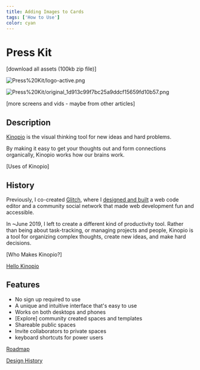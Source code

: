 ```yaml
---
title: Adding Images to Cards
tags: ['How to Use']
color: cyan
---
```

# Press Kit

[download all assets (100kb zip file)]

![Press%20Kit/logo-active.png](Press%20Kit/logo-active.png)

![Press%20Kit/original_1d913c99f7bc25a9ddcf15659fd10b57.png](Press%20Kit/original_1d913c99f7bc25a9ddcf15659fd10b57.png)

[more screens and vids - maybe from other articles]

## Description

[Kinopio](http://kinopio.club) is the visual thinking tool for new ideas and hard problems.

By making it easy to get your thoughts out and form connections organically, Kinopio works how our brains work.

[Uses of Kinopio]

## History

Previously, I co-created [Glitch](http://glitch.com), where I [designed and built](http://pketh.org/the-first-four-years-of-glitch.html) a web code editor and a community social network that made web development fun and accessible.

In ~June 2019, I left to create a different kind of productivity tool. Rather than being about task-tracking, or managing projects and people, Kinopio is a tool for organizing complex thoughts, create new ideas, and make hard decisions.

[Who Makes Kinopio?]

[Hello Kinopio](http://pketh.org/hello-kinopio.html)

## Features

- No sign up required to use
- A unique and intuitive interface that's easy to use
- Works on both desktops and phones
- [Explore] community created spaces and templates
- Shareable public spaces
- Invite collaborators to private spaces
- keyboard shortcuts for power users

[Roadmap](https://kinopio.club/-kinopio-roadmap-6TRE21gchHI7alHLuwzd5)

[Design History](https://www.are.na/kinopio/kinopio-design)